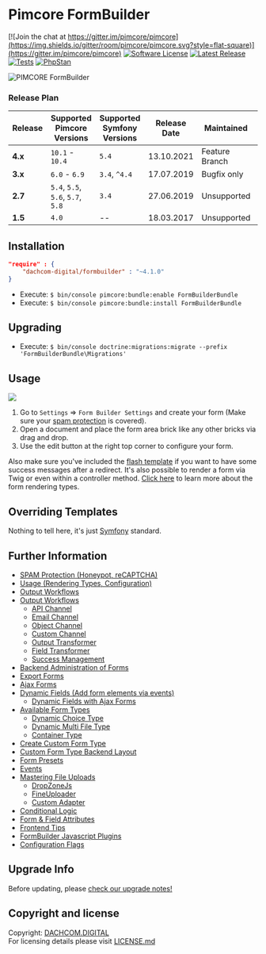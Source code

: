 # Pimcore FormBuilder

[![Join the chat at https://gitter.im/pimcore/pimcore](https://img.shields.io/gitter/room/pimcore/pimcore.svg?style=flat-square)](https://gitter.im/pimcore/pimcore)
[![Software License](https://img.shields.io/badge/license-GPLv3-brightgreen.svg?style=flat-square)](LICENSE.md)
[![Latest Release](https://img.shields.io/packagist/v/dachcom-digital/formbuilder.svg?style=flat-square)](https://packagist.org/packages/dachcom-digital/formbuilder)
[![Tests](https://img.shields.io/github/workflow/status/dachcom-digital/pimcore-formbuilder/Codeception/master?style=flat-square&logo=github&label=codeception)](https://github.com/dachcom-digital/pimcore-formbuilder/actions?query=workflow%3ACodeception+branch%3Amaster)
[![PhpStan](https://img.shields.io/github/workflow/status/dachcom-digital/pimcore-formbuilder/PHP%20Stan/master?style=flat-square&logo=github&label=phpstan%20level%204)](https://github.com/dachcom-digital/pimcore-formbuilder/actions?query=workflow%3A"PHP+Stan"+branch%3Amaster)

![PIMCORE FormBuilder](https://user-images.githubusercontent.com/700119/137106375-3618b401-c2cd-4c56-8c29-179f12e6a94f.png)

### Release Plan

| Release | Supported Pimcore Versions        | Supported Symfony Versions | Release Date | Maintained     | Branch                                                                           |
|---------|-----------------------------------|----------------------------|--------------|----------------|----------------------------------------------------------------------------------|
| **4.x** | `10.1` - `10.4`                   | `5.4`                      | 13.10.2021   | Feature Branch | master                                                                           |
| **3.x** | `6.0` - `6.9`                     | `3.4`, `^4.4`              | 17.07.2019   | Bugfix only    | [3.x](https://github.com/dachcom-digital/pimcore-formbuilder/tree/3.x)           |
| **2.7** | `5.4`, `5.5`, `5.6`, `5.7`, `5.8` | `3.4`                      | 27.06.2019   | Unsupported    | [2.7](https://github.com/dachcom-digital/pimcore-formbuilder/tree/2.7)           |
| **1.5** | `4.0`                             | --                         | 18.03.2017   | Unsupported    | [pimcore4](https://github.com/dachcom-digital/pimcore-formbuilder/tree/pimcore4) |

## Installation

```json
"require" : {
    "dachcom-digital/formbuilder" : "~4.1.0"
}
```

- Execute: `$ bin/console pimcore:bundle:enable FormBuilderBundle`
- Execute: `$ bin/console pimcore:bundle:install FormBuilderBundle`

## Upgrading
- Execute: `$ bin/console doctrine:migrations:migrate --prefix 'FormBuilderBundle\Migrations'`

## Usage
![](http://g.recordit.co/39nEX5OhQK.gif)
1. Go to `Settings` => `Form Builder Settings` and create your form (Make sure your [spam protection](docs/03_SpamProtection.md) is covered).
2. Open a document and place the form area brick like any other bricks via drag and drop. 
3. Use the edit button at the right top corner to configure your form. 

Also make sure you've included the [flash template](docs/OutputWorkflow/20_SuccessManagement.md#flash-messages-implementation) if you want to have some success messages after a redirect.
It's also possible to render a form via Twig or even within a controller method. [Click here](docs/0_Usage.md) to learn more about the form rendering types.

## Overriding Templates
Nothing to tell here, it's just [Symfony](https://symfony.com/doc/current/templating/overriding.html) standard.

## Further Information
- [SPAM Protection (Honeypot, reCAPTCHA)](docs/03_SpamProtection.md)
- [Usage (Rendering Types, Configuration)](docs/0_Usage.md)
- [Output Workflows](docs/OutputWorkflow/0_Usage.md)
- [Output Workflows](docs/OutputWorkflow/0_Usage.md)
  - [API Channel](docs/OutputWorkflow/09_ApiChannel.md)
  - [Email Channel](docs/OutputWorkflow/10_EmailChannel.md)
  - [Object Channel](docs/OutputWorkflow/11_ObjectChannel.md)
  - [Custom Channel](docs/OutputWorkflow/12_CustomChannel.md)
  - [Output Transformer](docs/OutputWorkflow/15_OutputTransformer.md)
  - [Field Transformer](docs/OutputWorkflow/16_FieldTransformer.md)
  - [Success Management](docs/OutputWorkflow/20_SuccessManagement.md)
- [Backend Administration of Forms](docs/01_BackendUsage.md)
- [Export Forms](docs/02_ExportForms.md)
- [Ajax Forms](docs/20_AjaxForms.md)
- [Dynamic Fields (Add form elements via events)](docs/71_DynamicFields.md)
  - [Dynamic Fields with Ajax Forms](docs/72_DynamicFieldsWithAjax.md)
- [Available Form Types](docs/30_FormTypes.md)
  - [Dynamic Choice Type](docs/82_DynamicChoice.md)
  - [Dynamic Multi File Type](docs/80_FileUpload.md)
  - [Container Type](docs/84_ContainerType.md)
- [Create Custom Form Type](docs/40_CustomFormType.md)
- [Custom Form Type Backend Layout](docs/50_CustomFormTypeBackendLayout.md)
- [Form Presets](docs/60_Presets.md)
- [Events](docs/70_Events.md)
- [Mastering File Uploads](docs/80_FileUpload.md)
  - [DropZoneJs](docs/DynamicMultiFile/01_DropZoneJs.md)
  - [FineUploader](docs/DynamicMultiFile/02_FineUploader.md)
  - [Custom Adapter](docs/DynamicMultiFile/99_CustomAdapter.md)
- [Conditional Logic](docs/81_ConditionalLogic.md)
- [Form & Field Attributes](docs/83_Attributes.md)
- [Frontend Tips](docs/90_FrontendTips.md)
- [FormBuilder Javascript Plugins](docs/91_Javascript.md)
- [Configuration Flags](docs/100_ConfigurationFlags.md)

## Upgrade Info
Before updating, please [check our upgrade notes!](UPGRADE.md)

## Copyright and license
Copyright: [DACHCOM.DIGITAL](http://dachcom-digital.ch)  
For licensing details please visit [LICENSE.md](LICENSE.md)  
